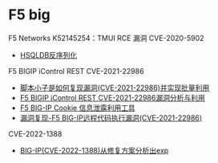 # F5 big

F5 Networks K52145254：TMUI RCE 漏洞 CVE-2020-5902
+ [HSQLDB反序列化](https://buaq.net/go-84779.html)


F5 BIGIP iControl REST CVE-2021-22986
+ [脚本小子是如何复现漏洞(CVE-2021-22986)并实现批量利用](https://mp.weixin.qq.com/s/cavKq04hNU5pJoTBiPMZkw)
+ [F5 BIGIP iControl REST CVE-2021-22986漏洞分析与利用](https://www.anquanke.com/post/id/236159)
+ [F5 BIG-IP Cookie 信息泄露利用工具](https://mp.weixin.qq.com/s/RzYSA1ADrIQYQxqjug62sg)
+ [漏洞复现-F5 BIG-IP远程代码执行漏洞(CVE-2021-22986)](https://mp.weixin.qq.com/s/CDST3_FcVM8tvB0hTlrsJg)

CVE-2022-1388
+ [BIG-IP(CVE-2022-1388)从修复方案分析出exp](https://mp.weixin.qq.com/s/6gVZVRSDRmeGcNYjTldw1Q)
